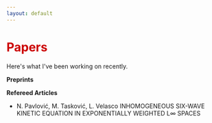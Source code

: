 ```yaml
---
layout: default
---
```


<h1 style="color: #cc0000;">Papers</h1>
Here's what I've been working on recently.

**Preprints**

**Refereed Articles**
* N. Pavlović, M. Tasković, L. Velasco
  INHOMOGENEOUS SIX-WAVE KINETIC EQUATION IN EXPONENTIALLY WEIGHTED L∞ SPACES
